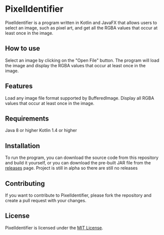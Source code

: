 # PixelIdentifier
PixelIdentifier is a program written in Kotlin and JavaFX that allows users to select an image, such as pixel art, and get all the RGBA values that occur at least once in the image.

## How to use
Select an image by clicking on the "Open File" button.
The program will load the image and display the RGBA values that occur at least once in the image.

## Features
Load any image file format supported by BufferedImage.
Display all RGBA values that occur at least once in the image.

## Requirements
Java 8 or higher
Kotlin 1.4 or higher

## Installation
To run the program, you can download the source code from this repository and build it yourself, or you can download the pre-built JAR file from the [releases](https://github.com/MoGame11/PixelIdentifier/releases) page. Project is still in alpha so there are still no releases 


## Contributing
If you want to contribute to PixelIdentifier, please fork the repository and create a pull request with your changes.

## License
PixelIdentifier is licensed under the [MIT License](https://github.com/MoGame11/PixelIdentifier/blob/main/LICENSE).
